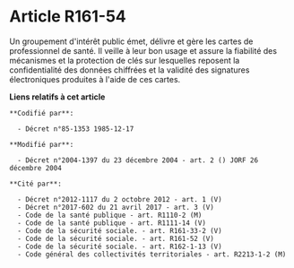 # Article R161-54

Un groupement d'intérêt public émet, délivre et gère les cartes de professionnel de santé. Il veille à leur bon usage et
assure la fiabilité des mécanismes et la protection de clés sur lesquelles reposent la confidentialité des données chiffrées
et la validité des signatures électroniques produites à l'aide de ces cartes.

**Liens relatifs à cet article**

	**Codifié par**:

	  - Décret n°85-1353 1985-12-17

	**Modifié par**:

	  - Décret n°2004-1397 du 23 décembre 2004 - art. 2 () JORF 26 décembre 2004

	**Cité par**:

	  - Décret n°2012-1117 du 2 octobre 2012 - art. 1 (V)
	  - Décret n°2017-602 du 21 avril 2017 - art. 3 (V)
	  - Code de la santé publique - art. R1110-2 (M)
	  - Code de la santé publique - art. R1111-14 (V)
	  - Code de la sécurité sociale. - art. R161-33-2 (V)
	  - Code de la sécurité sociale. - art. R161-52 (V)
	  - Code de la sécurité sociale. - art. R162-1-13 (V)
	  - Code général des collectivités territoriales - art. R2213-1-2 (M)
